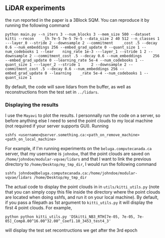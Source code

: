 ## LiDAR experiments

the run reported in the paper is a 3Block SQM. You can reproduce it by running the following command

```
python main.py --n_iters 3 --num_blocks 3 --mem_size 500 --dataset kitti --recon    _th 7e-5 7e-5 7e-5 --data_size 2 40 512 --n_classes 1 ---layer_0 --stride 2 --downsample 2 --commitment    _cost .5 --decay 0.6 --num_embeddings 256 --embed_grad_update 0 --quant_size 1 --num_codebooks 1 --lear    ning_rate 1e-3 ---layer_1 --stride 1 2 --downsample 2 --commitment_cost .5 --decay 0.6 --num_embeddings     256 --embed_grad_update 0 --learning_rate 5e-4 --num_codebooks 1 --quant_size 1 ---layer_2 --stride 1     2 --downsample 2 --commitment_cost .5 --decay 0.6 --num_embeddings 256 --embed_grad_update 0 --learning    _rate 5e-4 --num_codebooks 1 --quant_size 1
```

By default, the code will save lidars from the buffer, as well as reconstructions from the test set in `../lidars`. 

### Displaying the results

I use the `Mayavi` to plot the results. I personnally run the code on a server, so before anything else I need to send the point clouds to my local machine (not required if your server supports GUI). Running 

```
sshfs <username>@server.something.ca:<path_on_remove_machine> <path_on_local_machine>
```

For example, if I'm running experiments on the `beluga.computecanada.ca` server, that my username is `johndoe`, that the point clouds are saved on `/home/johndoe/modular-vqvae/lidars` and that I want to link the previous directory to `/home/Desktop/my_tmp_dir`, I would run the following command

```
sshfs johndoe@beluga.computecanada.ca:/home/johndoe/modular-vqvae/lidars /home/Desktop/my_tmp_dir
```

The actual code to display the point clouds in in `utils/kitti_utils.py` (note that you can simply copy this file inside the directory where the point clouds are located when doing sshfs, and run it on your local machine). By default, if you pass a filepath as 1st argument to `kitti_utils.py` it will display the first 4 point clouds. For example, 

```
python python kitti_utils.py 'DSkitti_NB3_RTH[7e-05, 7e-05, 7e-05]_Comp8.00^16.00^32.00^_Coef1.10_3453_test4_3'
```

will display the test set recontructions we get after the 3rd epoch

